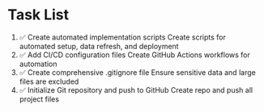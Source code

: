 # Task List

1. ✅ Create automated implementation scripts
Create scripts for automated setup, data refresh, and deployment
2. ✅ Add CI/CD configuration files
Create GitHub Actions workflows for automation
3. ✅ Create comprehensive .gitignore file
Ensure sensitive data and large files are excluded
4. ✅ Initialize Git repository and push to GitHub
Create repo and push all project files

